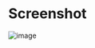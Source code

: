 # Screenshot

![image](https://user-images.githubusercontent.com/97035194/160096610-11adbea5-87a9-45f8-a662-220fa7fad6ba.png)
